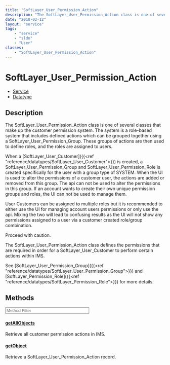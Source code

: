 ```yaml
---
title: "SoftLayer_User_Permission_Action"
description: "The SoftLayer_User_Permission_Action class is one of several classes that make up the customer permission system.  The s... "
date: "2018-02-12"
layout: "service"
tags:
    - "service"
    - "sldn"
    - "User"
classes:
    - "SoftLayer_User_Permission_Action"
---
```

# SoftLayer_User_Permission_Action
<div id='service-datatype'>
    <ul id='sldn-reference-tabs'>
    <li id='service'> <a href='/reference/services/SoftLayer_User_Permission_Action' >Service</a></li>    <li id='datatype'> <a href='/reference/datatypes/SoftLayer_User_Permission_Action' >Datatype</a></li>
    </ul>
</div>

## Description
The SoftLayer_User_Permission_Action class is one of several classes that make up the customer permission system.  The system is a role-based system that includes defined actions which can be grouped together using a SoftLayer_User_Permission_Group.  These groups of actions are then used to define roles, and the roles are assigned to users. 

When a [SoftLayer_User_Customer]({{<ref "reference/datatypes/SoftLayer_User_Customer">}}) is created, a SoftLayer_User_Permission_Group and SoftLayer_User_Permission_Role is created specifically for the user with a group type of SYSTEM.  When the UI is used to alter the permissions of a customer user, the actions are added or removed from this group.  The api can not be used to alter the permissions in this group.  If an account wants to create their own unique permission groups and roles, the UI can not be used to manage them. 

User Customers can be assigned to multiple roles but it is recommended to either use the UI for managing account users permissions or only use the api.  Mixing the two will lead to confusing results as the UI will not show any permissions assigned to a user via a customer created role/group combination. 

Proceed with caution. 

The SoftLayer_User_Permission_Action class defines the permissions that are required in order for a SoftLayer_User_Customer to perform certain actions within IMS. 

See [SoftLayer_User_Permission_Group]({{<ref "reference/datatypes/SoftLayer_User_Permission_Group">}}) and [SoftLayer_Permission_Role]({{<ref "reference/datatypes/SoftLayer_Permission_Role">}}) for more details. 



        
<div id="properties" class="content service-content">

## Methods

<div class="view-filters">
    <div class="clearfix">
        <div class="search-input-box">
            <input placeholder="Method Filter" onkeyup="titleSearch(inputId='edit-combine', divId='method-div', elementClass='method-row')" 
                type="text" id="edit-combine" value="" size="30" maxlength="128" class="form-text">
        </div>
    </div>
</div>

<div id="method-div">

<div class="method-row">

#### [getAllObjects](/reference/services/SoftLayer_User_Permission_Action/getAllObjects)
Retrieve all customer permission actions in IMS.
</div>

<div class="method-row">

#### [getObject](/reference/services/SoftLayer_User_Permission_Action/getObject)
Retrieve a SoftLayer_User_Permission_Action record.
</div>
</div>

</div>

